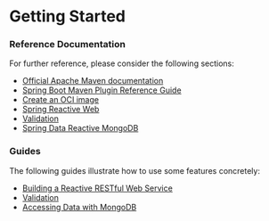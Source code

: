 # Getting Started

### Reference Documentation

For further reference, please consider the following sections:

* [Official Apache Maven documentation](https://maven.apache.org/guides/index.html)
* [Spring Boot Maven Plugin Reference Guide](https://docs.spring.io/spring-boot/docs/3.1.2/maven-plugin/reference/html/)
* [Create an OCI image](https://docs.spring.io/spring-boot/docs/3.1.2/maven-plugin/reference/html/#build-image)
* [Spring Reactive Web](https://docs.spring.io/spring-boot/docs/3.1.2/reference/htmlsinge/index.html#web.reactive)
* [Validation](https://docs.spring.io/spring-boot/docs/3.1.2/reference/htmlsinge/index.html#io.validation)
* [Spring Data Reactive MongoDB](https://docs.spring.io/spring-boot/docs/3.1.2/reference/htmlsinge/index.html#data.nosql.mongodb)

### Guides

The following guides illustrate how to use some features concretely:

* [Building a Reactive RESTful Web Service](https://spring.io/guides/gs/reactive-rest-service/)
* [Validation](https://spring.io/guides/gs/validating-form-input/)
* [Accessing Data with MongoDB](https://spring.io/guides/gs/accessing-data-mongodb/)

